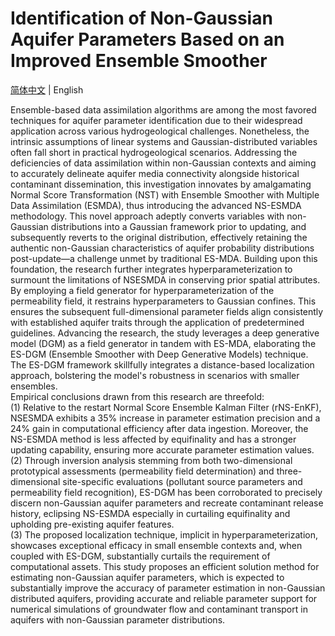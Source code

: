 # Identification of Non-Gaussian Aquifer Parameters Based on an Improved Ensemble Smoother

[简体中文](README.md) | English  

Ensemble-based data assimilation algorithms are among the most favored techniques
for aquifer parameter identification due to their widespread application across various
hydrogeological challenges. Nonetheless, the intrinsic assumptions of linear systems and
Gaussian-distributed variables often fall short in practical hydrogeological scenarios.
Addressing the deficiencies of data assimilation within non-Gaussian contexts and aiming
to accurately delineate aquifer media connectivity alongside historical contaminant
dissemination, this investigation innovates by amalgamating Normal Score
Transformation (NST) with Ensemble Smoother with Multiple Data Assimilation (ESMDA),
thus introducing the advanced NS-ESMDA methodology. This novel approach
adeptly converts variables with non-Gaussian distributions into a Gaussian framework
prior to updating, and subsequently reverts to the original distribution, effectively
retaining the authentic non-Gaussian characteristics of aquifer probability distributions
post-update—a challenge unmet by traditional ES-MDA. Building upon this foundation,
the research further integrates hyperparameterization to surmount the limitations of NSESMDA
in conserving prior spatial attributes. By employing a field generator for
hyperparameterization of the permeability field, it restrains hyperparameters to Gaussian
confines. This ensures the subsequent full-dimensional parameter fields align consistently
with established aquifer traits through the application of predetermined guidelines.
Advancing the research, the study leverages a deep generative model (DGM) as a field
generator in tandem with ES-MDA, elaborating the ES-DGM (Ensemble Smoother with
Deep Generative Models) technique. The ES-DGM framework skillfully integrates a
distance-based localization approach, bolstering the model's robustness in scenarios with
smaller ensembles. <br>
Empirical conclusions drawn from this research are threefold: <br>
(1) Relative to the restart Normal Score Ensemble Kalman Filter (rNS-EnKF), NSESMDA
exhibits a 35% increase in parameter estimation precision and a 24% gain in
computational efficiency after data ingestion. Moreover, the NS-ESMDA method is less
affected by equifinality and has a stronger updating capability, ensuring more accurate
parameter estimation values. <br>
(2) Through inversion analysis stemming from both two-dimensional prototypical
assessments (permeability field determination) and three-dimensional site-specific
evaluations (pollutant source parameters and permeability field recognition), ES-DGM
has been corroborated to precisely discern non-Gaussian aquifer parameters and recreate
contaminant release history, eclipsing NS-ESMDA especially in curtailing equifinality
and upholding pre-existing aquifer features. <br>
(3) The proposed localization technique, implicit in hyperparameterization, showcases
exceptional efficacy in small ensemble contexts and, when coupled with ES-DGM,
substantially curtails the requirement of computational assets.
This study proposes an efficient solution method for estimating non-Gaussian aquifer
parameters, which is expected to substantially improve the accuracy of parameter
estimation in non-Gaussian distributed aquifers, providing accurate and reliable
parameter support for numerical simulations of groundwater flow and contaminant
transport in aquifers with non-Gaussian parameter distributions.
